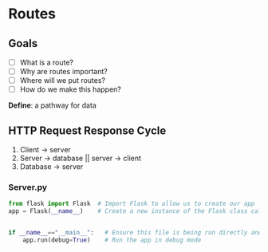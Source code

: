 # Routes

## Goals
- [ ] What is a route?
- [ ] Why are routes important?
- [ ] Where will we put routes?
- [ ] How do we make this happen?

**Define**: a pathway for data

## HTTP Request Response Cycle
1. Client -> server
2. Server -> database || server -> client
3. Database -> server

### Server.py
```py
from flask import Flask  # Import Flask to allow us to create our app
app = Flask(__name__)    # Create a new instance of the Flask class called "app"


if __name__=="__main__":   # Ensure this file is being run directly and not from a different module
    app.run(debug=True)    # Run the app in debug mode
```